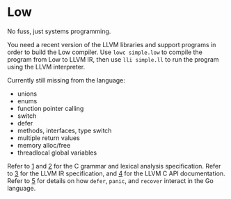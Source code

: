 # Low
No fuss, just systems programming.

You need a recent version of the LLVM libraries and support programs in order to build the Low compiler. Use `lowc simple.low` to compile the program from Low to LLVM IR, then use `lli simple.ll` to run the program using the LLVM interpreter.

Currently still missing from the language:

- unions
- enums
- function pointer calling
- switch
- defer
- methods, interfaces, type switch
- multiple return values
- memory alloc/free
- threadlocal global variables

Refer to [1] and [2] for the C grammar and lexical analysis specification. Refer to [3] for the LLVM IR specification, and [4] for the LLVM C API documentation. Refer to [5] for details on how `defer`, `panic`, and `recover` interact in the Go language.

[1]: http://www.quut.com/c/ANSI-C-grammar-y-2011.html
[2]: http://www.quut.com/c/ANSI-C-grammar-l-2011.html
[3]: http://llvm.org/docs/LangRef.html
[4]: http://llvm.org/doxygen/
[5]: http://blog.golang.org/defer-panic-and-recover
